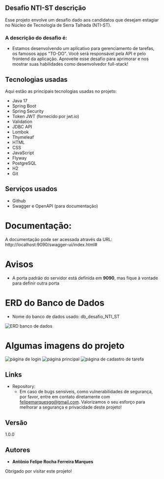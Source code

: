 ## Desafio NTI-ST descrição
Esse projeto envolve um desafio dado aos candidatos que desejam estagiar no Núcleo de Tecnologia de Serra Talhada (NTI-ST).

### A descrição do desafio é:
* Estamos desenvolvendo um aplicativo para gerenciamento de tarefas, os famosos apps
"TO-DO". Você será responsável pela API e pelo frontend da aplicação. Aproveite esse
desafio para aprimorar e nos mostrar suas habilidades como desenvolvedor full-stack!

## Tecnologias usadas

Aqui estão as principais tecnologias usadas no projeto:

* Java 17
* Spring Boot
* Spring Security
* Token JWT (fornecido por jwt.io)
* Validation
* JDBC API
* Lombok
* Thymeleaf
* HTML
* CSS
* JavaScript
* Flyway
* PostgreSQL
* H2
* Git


## Serviços usados

* Github
* Swagger e OpenAPI (para documentação)


# Documentação:
A documentação pode ser acessada através da URL: http://localhost:9090/swagger-ui/index.html#


# Avisos
* A porta padrão do servidor está definida em **9090**, mas fique à vontade para definir outra porta


# ERD do Banco de Dados
* Nome do banco de dados usado: db_desafio_NTI_ST

![ERD banco de dados](https://github.com/felipemarques001/desafio-NTI-ST/assets/82411791/1b0ec0c0-a082-4f98-b91e-be5f6835f7e6)

# Algumas imagens do projeto
![página de login](https://github.com/felipemarques001/desafio-NTI-ST/assets/82411791/eccddd48-c76d-4c48-8145-1b7dc6e4fea4)
![página principal](https://github.com/felipemarques001/desafio-NTI-ST/assets/82411791/0bd70b89-e8c5-4dbb-a522-a8a080656f81)
![página de cadastro de tarefa](https://github.com/felipemarques001/desafio-NTI-ST/assets/82411791/5a5a08f6-6fc8-4b1b-87ea-609cf798833c)


## Links
- Repository: 
    - Em caso de bugs sensíveis, como vulnerabilidades de segurança, por favor, entre em contato diretamente com felipemarquesgg@gmail.com. Valorizamos o seu esforço para melhorar a segurança e privacidade deste projeto!

## Versão
1.0.0


## Autores

* **Antônio Felipe Rocha Ferreira Marques**

Obrigado por visitar este projeto!
